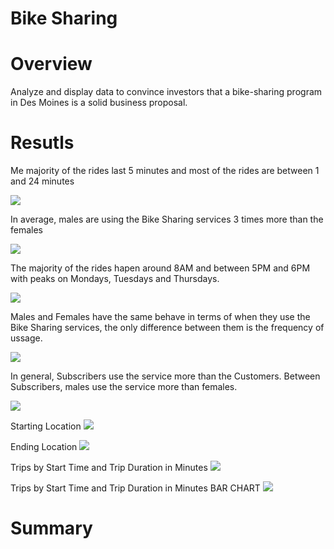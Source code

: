 # Bike Sharing

# Overview
Analyze and display data to convince investors that a bike-sharing program in Des Moines is a solid business proposal.

# Resutls

Me majority of the rides last 5 minutes and most of the rides are between 1 and 24 minutes

<img src="https://github.com/juliomeza/bikesharing/blob/main/screenshots/01%20Checkout%20times%20for%20Users.png">

In average, males are using the Bike Sharing services 3 times more than the females

<img src="https://github.com/juliomeza/bikesharing/blob/main/screenshots/02%20Checkout%20times%20per%20Gender.png">

The majority of the rides hapen around 8AM and between 5PM and 6PM with peaks on Mondays, Tuesdays and Thursdays.

<img src="https://github.com/juliomeza/bikesharing/blob/main/screenshots/03%20Trips%20by%20Weekday%20for%20Each%20Hour.png">

Males and Females have the same behave in terms of when they use the Bike Sharing services, the only difference between them is the frequency of ussage.

<img src="https://github.com/juliomeza/bikesharing/blob/main/screenshots/04%20Trips%20by%20Gender%20(Weekday%20per%20Hour).png">


In general, Subscribers use the service more than the Customers. Between Subscribers, males use the service more than females.

<img src="https://github.com/juliomeza/bikesharing/blob/main/screenshots/05%20Trips%20by%20Gender%20by%20Weekday.png">

Starting Location
<img src="https://github.com/juliomeza/bikesharing/blob/main/screenshots/06%20Starting%20Location.png">

Ending Location
<img src="https://github.com/juliomeza/bikesharing/blob/main/screenshots/07%20Ending%20Location.png">

Trips by Start Time and Trip Duration in Minutes
<img src="https://github.com/juliomeza/bikesharing/blob/main/screenshots/08%20Trips%20by%20Start%20Time%20and%20Trip%20Duration%20in%20Minutes.png">

Trips by Start Time and Trip Duration in Minutes BAR CHART
<img src="https://github.com/juliomeza/bikesharing/blob/main/screenshots/09%20Trips%20by%20Start%20Time%20and%20Trip%20Duration%20in%20Minutes%20BAR%20CHART.png">


# Summary
